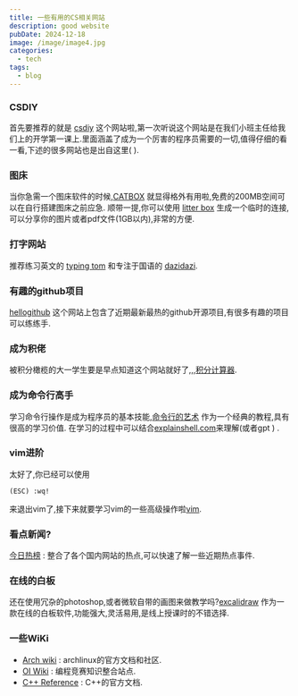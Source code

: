 ```yaml
---
title: 一些有用的CS相关网站
description: good website
pubDate: 2024-12-18
image: /image/image4.jpg
categories:
  - tech
tags:
  - blog 
---
```




### CSDIY

首先要推荐的就是 [csdiy](https://csdiy.wiki/) 这个网站啦,第一次听说这个网站是在我们小班主任给我们上的开学第一课上.里面涵盖了成为一个厉害的程序员需要的一切,值得仔细的看一看,下述的很多网站也是出自这里( ).

### 图床

当你急需一个图床软件的时候,[CATBOX](https://catbox.moe/) 就显得格外有用啦,免费的200MB空间可以在自行搭建图床之前应急.
顺带一提,你可以使用 [litter box](https://litterbox.catbox.moe/) 生成一个临时的连接,可以分享你的图片或者pdf文件(1GB以内),非常的方便.

### 打字网站

推荐练习英文的 [typing tom](https://www.typingtom.com/) 和专注于国语的 [dazidazi](https://www.dazidazi.com).

### 有趣的github项目

[hellogithub](https://hellogithub.com) 这个网站上包含了近期最新最热的github开源项目,有很多有趣的项目可以练练手.

### 成为积佬

被积分橄榄的大一学生要是早点知道这个网站就好了,,,[积分计算器](https://mathdf.com/int/cn/).

### 成为命令行高手

学习命令行操作是成为程序员的基本技能,[命令行的艺术](https://github.com/jlevy/the-art-of-command-line/blob/master/README-zh.md) 作为一个经典的教程,具有很高的学习价值.
在学习的过程中可以结合[explainshell.com](https://explainshell.com/)来理解(或者gpt ) .

### vim进阶

太好了,你已经可以使用

``` vim
(ESC) :wq!
```

来退出vim了,接下来就要学习vim的一些高级操作啦[vim](https://github.com/wsdjeg/vim-galore-zh_cn).

### 看点新闻?

[今日热榜](https://tophub.today/) : 整合了各个国内网站的热点,可以快速了解一些近期热点事件.

### 在线的白板

还在使用冗杂的photoshop,或者微软自带的画图来做教学吗?[excalidraw](https://excalidraw.com/) 作为一款在线的白板软件,功能强大,灵活易用,是线上授课时的不错选择.

### 一些WiKi

+ [Arch wiki](https://wiki.archlinux.org) : archlinux的官方文档和社区.
+ [OI Wiki](http://oiwiki.com/) : 编程竞赛知识整合站点.
+ [C++ Reference](https://en.cppreference.com) : C++的官方文档.
